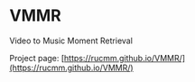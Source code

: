 # VMMR
Video to Music Moment Retrieval

Project page: [https://rucmm.github.io/VMMR/](https://rucmm.github.io/VMMR/)